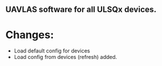 ## UAVLAS software for all ULSQx devices.
# Changes:
* Load default config for devices
* Load config from devices (refresh) added.

